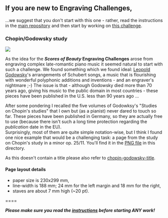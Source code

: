 If you are new to Engraving Challenges,
---------------------------------------

...we suggest that you don't start with this one -
rather, read the instructions in the
[main repository](https://github.com/engraving-challenges/main)
and then start by working on
[this challenge](https://github.com/engraving-challenges/estrella).

### Chopin/Godowsky study

[![](chopin-godowsky-small.png)](chopin-godowsky.png)

As the idea for the **_Scores of Beauty_ Engraving Challenges** arose from engraving complex
late-romantic piano music it seemed natural to start with such a challenge.
We found something which we found ideal:
[Leopold Godowsky](http://en.wikipedia.org/wiki/Leopold_Godowsky)'s
arrangements of Schubert songs, a music that is flourishing with wonderful polyphonic
additions and inventions - and an engraver's nightmare ;-)
The issue is that - although Godowsky died more than 70 years ago, giving his music
to the public domain in most countries - these pieces have been published in the U.S.
less than 90 years ago ...

After some pondering I recalled the five volumes of Godowksy's "Studies on Chopin's studies"
that I own but (as a pianist) never dared to touch so far. These pieces have been published
in Germany, so they are actually free to use (because there isn't such a long time protection
regarding the *publication* date in the EU).  
Surprisingly, most of them are quite simple notation-wise, but I think I found one nice example
that would be a challenging task: a page from the study on Chopin's study in a minor op. 25/11.
You'll find it in the [PNG file](chopin-godowsky.png) in this directory.

As this doesn't contain a title please also refer to
[chopin-godowsky-title](titles.md).

#### Page layout details

- paper size is 230x299 mm,
- line-width is 188 mm; 24 mm for the left margin and 18 mm for the right,
- staves are about 7 mm high (~20 pt).

====

**_Please make sure you read the [instructions](http://github.com/engraving-challenges/main/blob/master/README.md#instructions) before starting ANY work!_**

